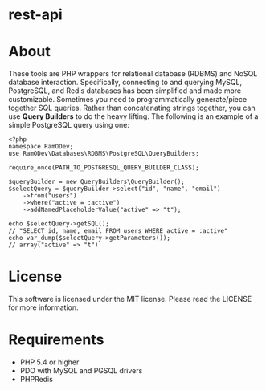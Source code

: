 rest-api
========

# About
These tools are PHP wrappers for relational database (RDBMS) and NoSQL database interaction.  Specifically, connecting to and querying MySQL, PostgreSQL, and Redis databases has been simplified and made more customizable.  Sometimes you need to programmatically generate/piece together SQL queries.  Rather than concatenating strings together, you can use **Query Builders** to do the heavy lifting.  The following is an example of a simple PostgreSQL query using one:

```
<?php
namespace RamODev;
use RamODev\Databases\RDBMS\PostgreSQL\QueryBuilders;

require_once(PATH_TO_POSTGRESQL_QUERY_BUILDER_CLASS);

$queryBuilder = new QueryBuilders\QueryBuilder();
$selectQuery = $queryBuilder->select("id", "name", "email")
    ->from("users")
    ->where("active = :active")
    ->addNamedPlaceholderValue("active" => "t");

echo $selectQuery->getSQL();
// "SELECT id, name, email FROM users WHERE active = :active"
echo var_dump($selectQuery->getParameters());
// array("active" => "t")
```
# License
This software is licensed under the MIT license.  Please read the LICENSE for more information.
# Requirements
* PHP 5.4 or higher
* PDO with MySQL and PGSQL drivers
* PHPRedis